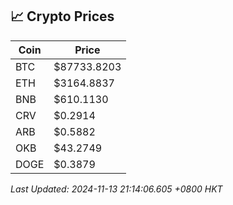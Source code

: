 ## 📈 Crypto Prices

| Coin | Price |
| ---- | ----- |
| BTC | $87733.8203 |
| ETH | $3164.8837 |
| BNB | $610.1130 |
| CRV | $0.2914 |
| ARB | $0.5882 |
| OKB | $43.2749 |
| DOGE | $0.3879 |

_Last Updated: 2024-11-13 21:14:06.605 +0800 HKT_